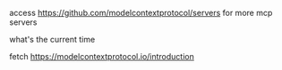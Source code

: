 access https://github.com/modelcontextprotocol/servers for more mcp servers

what's the current time

fetch https://modelcontextprotocol.io/introduction